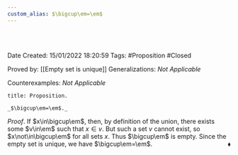 ```yaml
---
custom_alias: $\bigcup\em=\em$
---
```


<br />
<br />

Date Created: 15/01/2022 18:20:59
Tags: #Proposition #Closed

Proved by: [[Empty set is unique]]
Generalizations: _Not Applicable_

Counterexamples: _Not Applicable_

``` ad-Proposition
title: Proposition.

_$\bigcup\em=\em$._

```

_Proof_. If $x\in\bigcup\em$, then, by definition of the union, there exists some $v\in\em$ such that $x\in v$. But such a set $v$ cannot exist, so $x\not\in\bigcup\em$ for all sets $x$. Thus $\bigcup\em$ is empty. Since the empty set is unique, we have $\bigcup\em=\em$.<span style="float:right;">$\blacklozenge$</span>
